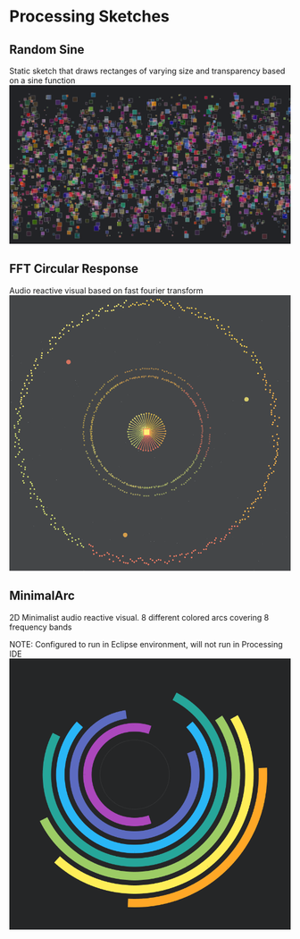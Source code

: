 # Processing Sketches

## Random Sine
Static sketch that draws rectanges of varying size and transparency based on a sine function
![Alt text](RandomSine/sketch_output.png)

## FFT Circular Response
Audio reactive visual based on fast fourier transform
![Alt text](FFTCircularResponse/sketch_output.png)

## MinimalArc
2D Minimalist audio reactive visual. 8 different colored arcs covering 8 frequency bands

NOTE: Configured to run in Eclipse environment, will not run in Processing IDE
![Alt text](MinimalArc/sketch_output.png)